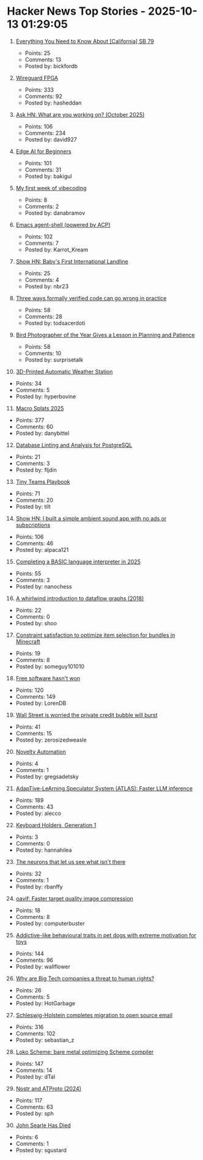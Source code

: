 # Hacker News Top Stories - 2025-10-13 01:29:05

1. [Everything You Need to Know About [California] SB 79](https://mnolangray.substack.com/p/everything-you-need-to-know-about)
   - Points: 25
   - Comments: 13
   - Posted by: bickfordb

2. [Wireguard FPGA](https://github.com/chili-chips-ba/wireguard-fpga)
   - Points: 333
   - Comments: 92
   - Posted by: hasheddan

3. [Ask HN: What are you working on? (October 2025)](undefined)
   - Points: 106
   - Comments: 234
   - Posted by: david927

4. [Edge AI for Beginners](https://github.com/microsoft/edgeai-for-beginners)
   - Points: 101
   - Comments: 31
   - Posted by: bakigul

5. [My first week of vibecoding](https://underreacted.leaflet.pub/3m2v53oi4bk2z)
   - Points: 8
   - Comments: 2
   - Posted by: danabramov

6. [Emacs agent-shell (powered by ACP)](https://xenodium.com/introducing-agent-shell)
   - Points: 102
   - Comments: 7
   - Posted by: Karrot_Kream

7. [Show HN: Baby's First International Landline](https://wip.tf/posts/telefonefix-building-babys-first-international-landline/)
   - Points: 25
   - Comments: 4
   - Posted by: nbr23

8. [Three ways formally verified code can go wrong in practice](https://buttondown.com/hillelwayne/archive/three-ways-formally-verified-code-can-go-wrong-in/)
   - Points: 58
   - Comments: 28
   - Posted by: todsacerdoti

9. [Bird Photographer of the Year Gives a Lesson in Planning and Patience](https://www.thisiscolossal.com/2025/09/2025-bird-photographer-of-the-year-contest/)
   - Points: 58
   - Comments: 10
   - Posted by: surprisetalk

10. [3D-Printed Automatic Weather Station](https://3dpaws.comet.ucar.edu)
   - Points: 34
   - Comments: 5
   - Posted by: hyperbovine

11. [Macro Splats 2025](https://danybittel.ch/macro.html)
   - Points: 377
   - Comments: 60
   - Posted by: danybittel

12. [Database Linting and Analysis for PostgreSQL](https://pglinter.readthedocs.io/en/latest/)
   - Points: 21
   - Comments: 3
   - Posted by: fljdin

13. [Tiny Teams Playbook](https://www.latent.space/p/tiny)
   - Points: 71
   - Comments: 20
   - Posted by: tilt

14. [Show HN: I built a simple ambient sound app with no ads or subscriptions](https://ambisounds.app/)
   - Points: 106
   - Comments: 46
   - Posted by: alpaca121

15. [Completing a BASIC language interpreter in 2025](https://nanochess.org/ecs_basic_2.html)
   - Points: 55
   - Comments: 3
   - Posted by: nanochess

16. [A whirlwind introduction to dataflow graphs (2018)](https://fgiesen.wordpress.com/2018/03/05/a-whirlwind-introduction-to-dataflow-graphs/)
   - Points: 22
   - Comments: 0
   - Posted by: shoo

17. [Constraint satisfaction to optimize item selection for bundles in Minecraft](https://www.robw.fyi/2025/10/12/using-constraint-satisfaction-to-optimize-item-selection-for-bundles-in-minecraft/)
   - Points: 19
   - Comments: 8
   - Posted by: someguy101010

18. [Free software hasn't won](https://dorotac.eu/posts/fosswon/)
   - Points: 120
   - Comments: 149
   - Posted by: LorenDB

19. [Wall Street is worried the private credit bubble will burst](https://www.thetimes.com/business-money/economics/article/wall-street-first-brands-private-credit-bubble-risk-363q2tcds)
   - Points: 41
   - Comments: 15
   - Posted by: zerosizedweasle

20. [Novelty Automation](https://www.novelty-automation.com/)
   - Points: 4
   - Comments: 1
   - Posted by: gregsadetsky

21. [AdapTive-LeArning Speculator System (ATLAS): Faster LLM inference](https://www.together.ai/blog/adaptive-learning-speculator-system-atlas)
   - Points: 189
   - Comments: 43
   - Posted by: alecco

22. [Keyboard Holders, Generation 1](https://cceckman.com/writing/keyboard-holders-gen1/)
   - Points: 3
   - Comments: 0
   - Posted by: hannahilea

23. [The neurons that let us see what isn't there](https://arstechnica.com/science/2025/10/the-neurons-that-let-us-see-what-isnt-there/)
   - Points: 32
   - Comments: 1
   - Posted by: rbanffy

24. [oavif: Faster target quality image compression](https://giannirosato.com/blog/post/oavif/)
   - Points: 18
   - Comments: 8
   - Posted by: computerbuster

25. [Addictive-like behavioural traits in pet dogs with extreme motivation for toys](https://www.nature.com/articles/s41598-025-18636-0)
   - Points: 144
   - Comments: 96
   - Posted by: wallflower

26. [Why are Big Tech companies a threat to human rights?](https://www.amnesty.org/en/latest/news/2025/08/why-are-big-tech-companies-a-threat-to-human-rights/)
   - Points: 26
   - Comments: 5
   - Posted by: HotGarbage

27. [Schleswig-Holstein completes migration to open source email](https://news.itsfoss.com/schleswig-holstein-email-system-migration/)
   - Points: 316
   - Comments: 102
   - Posted by: sebastian_z

28. [Loko Scheme: bare metal optimizing Scheme compiler](https://scheme.fail/)
   - Points: 147
   - Comments: 14
   - Posted by: dTal

29. [Nostr and ATProto (2024)](https://shreyanjain.net/2024/07/05/nostr-and-atproto.html)
   - Points: 117
   - Comments: 63
   - Posted by: sph

30. [John Searle Has Died](https://www.nytimes.com/2025/10/12/books/john-searle-dead.html)
   - Points: 6
   - Comments: 1
   - Posted by: sgustard

